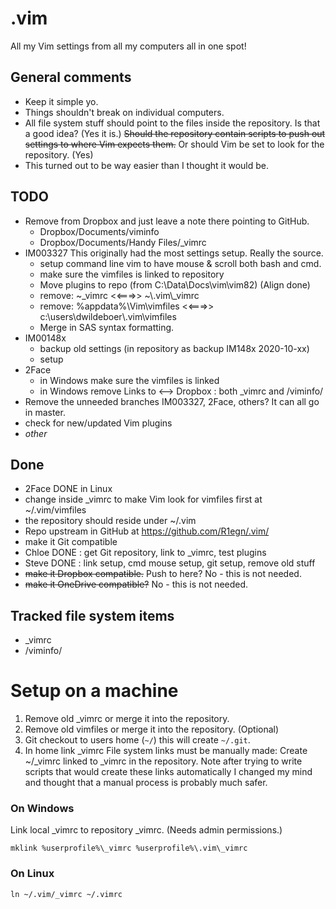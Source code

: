 # .vim
All my Vim settings from all my computers all in one spot!

## General comments
- Keep it simple yo.
- Things shouldn't break on individual computers.
- All file system stuff should point to the files inside the repository. Is 
  that a good idea? (Yes it is.) ~~Should the repository contain scripts to 
  push out settings to where Vim expects them.~~ Or should Vim be set to look 
  for the repository. (Yes)
- This turned out to be way easier than I thought it would be.

## TODO
- Remove from Dropbox and just leave a note there pointing to GitHub.
	- Dropbox/Documents/viminfo
	- Dropbox/Documents/Handy Files/\_vimrc
- IM003327 This originally had the most settings setup. Really the source.
	- setup command line vim to have mouse & scroll both bash and cmd.
	- make sure the vimfiles is linked to repository
	- Move plugins to repo (from C:\Data\Docs\vim\vim82)
		(Align done)
	- remove: ~\_vimrc <<===>> ~\\.vim\\\_vimrc
	- remove: %appdata%\Vim\vimfiles <<===>> 
	  c:\users\dwildeboer\\.vim\vimfiles
	- Merge in SAS syntax formatting.
- IM00148x
	- backup old settings (in repository as backup IM148x 2020-10-xx)
	- setup
- 2Face 
	- in Windows make sure the vimfiles is linked
	- in Windows remove Links to <--> Dropbox : both \_vimrc and /viminfo/
- Remove the unneeded branches IM003327, 2Face, others? It can all go in 
  master.
- check for new/updated Vim plugins
- _other_

## Done
- 2Face DONE in Linux
- change inside \_vimrc to make Vim look for vimfiles first at ~/.vim/vimfiles
- the repository should reside under ~/.vim
- Repo upstream in GitHub at https://github.com/R1egn/.vim/
- make it Git compatible
- Chloe DONE : get Git repository, link to \_vimrc, test plugins
- Steve DONE : link setup, cmd mouse setup, git setup, remove old stuff
- ~~make it Dropbox compatible.~~ Push to here? No - this is not needed.
- ~~make it OneDrive compatible?~~ No - this is not needed.

## Tracked file system items
- \_vimrc
- /viminfo/

Setup on a machine
==================================================

1. Remove old \_vimrc or merge it into the repository.
1. Remove old vimfiles or merge it into the repository. (Optional)
1. Git checkout to users home (`~/`) this will create `~/.git`.
1. In home link \_vimrc File system links must be manually made:
        Create ~/\_vimrc linked to \_vimrc in the repository. Note after trying 
        to write scripts that would create these links automatically I changed 
        my mind and thought that a manual process is probably much safer.

### On Windows
Link local \_vimrc to repository \_vimrc. (Needs admin permissions.)

	mklink %userprofile%\_vimrc %userprofile%\.vim\_vimrc

### On Linux

	ln ~/.vim/_vimrc ~/.vimrc

